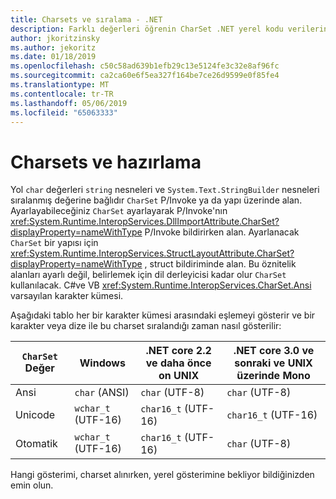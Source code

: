 ```yaml
---
title: Charsets ve sıralama - .NET
description: Farklı değerleri öğrenin CharSet .NET yerel kodu verilerinize nasıl sürekliliğe devreder değiştirebilirsiniz.
author: jkoritzinsky
ms.author: jekoritz
ms.date: 01/18/2019
ms.openlocfilehash: c50c58ad639b1efb29c13e5124fe3c32e8af96fc
ms.sourcegitcommit: ca2ca60e6f5ea327f164be7ce26d9599e0f85fe4
ms.translationtype: MT
ms.contentlocale: tr-TR
ms.lasthandoff: 05/06/2019
ms.locfileid: "65063333"
---
```

# <a name="charsets-and-marshaling"></a>Charsets ve hazırlama

Yol `char` değerleri `string` nesneleri ve `System.Text.StringBuilder` nesneleri sıralanmış değerine bağlıdır `CharSet` P/Invoke ya da yapı üzerinde alan. Ayarlayabileceğiniz `CharSet` ayarlayarak P/Invoke'nın <xref:System.Runtime.InteropServices.DllImportAttribute.CharSet?displayProperty=nameWithType> P/Invoke bildirirken alan. Ayarlanacak `CharSet` bir yapısı için <xref:System.Runtime.InteropServices.StructLayoutAttribute.CharSet?displayProperty=nameWithType> , struct bildiriminde alan. Bu öznitelik alanları ayarlı değil, belirlemek için dil derleyicisi kadar olur `CharSet` kullanılacak. C#ve VB <xref:System.Runtime.InteropServices.CharSet.Ansi> varsayılan karakter kümesi.

Aşağıdaki tablo her bir karakter kümesi arasındaki eşlemeyi gösterir ve bir karakter veya dize ile bu charset sıralandığı zaman nasıl gösterilir:

| `CharSet` Değer | Windows            | .NET core 2.2 ve daha önce on UNIX | .NET core 3.0 ve sonraki ve UNIX üzerinde Mono |
|-----------------|--------------------|-----------------------------------|------------------------------------------|
| Ansi            | `char` (ANSI)      | `char` (UTF-8)                    | `char` (UTF-8)                           |
| Unicode         | `wchar_t` (UTF-16) | `char16_t` (UTF-16)               | `char16_t` (UTF-16)                      |
| Otomatik            | `wchar_t` (UTF-16) | `char16_t` (UTF-16)               | `char` (UTF-8)                           |

Hangi gösterimi, charset alınırken, yerel gösterimine bekliyor bildiğinizden emin olun.
